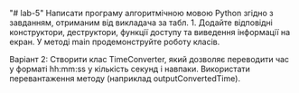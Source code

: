 "# lab-5" 
Написати програму алгоритмічною мовою Python згідно з завданням, отриманим від викладача за табл. 1. Додайте відповідні конструктори, деструктори, функції доступу та виведення інформації на екран. У методі main продемонструйте роботу класів.

Варіант 2: Створити клас TimeConverter, який дозволяє переводити час у форматі hh:mm:ss у кількість секунд і навпаки. Використати перевантаження методу (наприклад outputConvertedTime).
 
